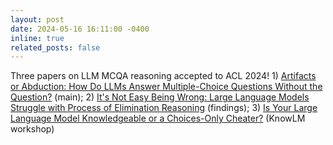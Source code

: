 ```yaml
---
layout: post
date: 2024-05-16 16:11:00 -0400
inline: true
related_posts: false
---
```


Three papers on LLM MCQA reasoning accepted to ACL 2024! 1) [Artifacts or Abduction: How Do LLMs Answer Multiple-Choice Questions Without the Question?](https://arxiv.org/abs/2402.12483) (main); 2) [It's Not Easy Being Wrong: Large Language Models Struggle with Process of Elimination Reasoning](https://arxiv.org/abs/2311.07532) (findings); 3) [Is Your Large Language Model Knowledgeable or a Choices-Only Cheater?](https://www.arxiv.org/abs/2407.01992) (KnowLM workshop)
